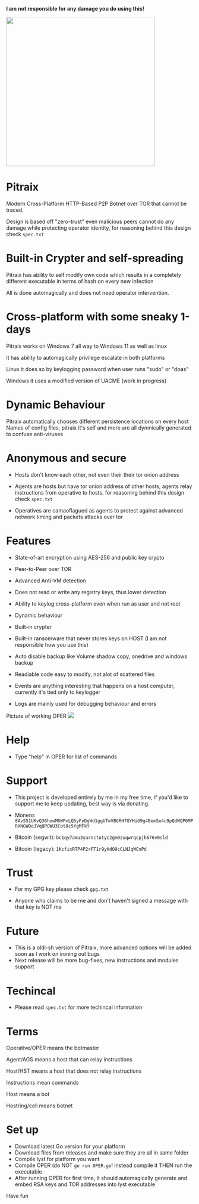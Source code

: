 **I am not responsible for any damage you do using this!**

<img src="https://i.ibb.co/nM06FQM/pitraix.png" width=400 height=400></img>
# Pitraix
Modern Cross-Platform HTTP-Based P2P Botnet over TOR that cannot be traced.

Design is based off "zero-trust" even malicious peers cannot do any damage while protecting operator identity, for reasoning behind this design check `spec.txt`

# Built-in Crypter and self-spreading
Pitraix has ability to self modify own code which results in a completely different executable in terms of hash on every new infection

All is done automagically and does not need operator intervention.


# Cross-platform with some sneaky 1-days
Pitraix works on Windows 7 all way to Windows 11 as well as linux

it has ability to automagically privilege escalate in both platforms

Linux it does so by keylogging password when user runs "sudo" or "doas"

Windows it uses a modified version of UACME (work in progress)


# Dynamic Behaviour
Pitraix automatically chooses different persistence locations on every host
Names of config files, pitraix it's self and more are all dynmically generated to confuse anti-viruses


# Anonymous and secure
- Hosts don't know each other, not even their their tor onion address

- Agents are hosts but have tor onion address of other hosts, agents relay instructions from operative to hosts. for reasoning behind this design check `spec.txt`

- Operatives are camaoflagued as agents to protect against advanced network timing and packets attacks over tor

# Features
- State-of-art encryption using AES-256 and public key crypto

- Peer-to-Peer over TOR

- Advanced Anti-VM detection

- Does not read or write any registry keys, thus lower detection

- Ability to keylog cross-platform even when run as user and not root

- Dynamic behaviour

- Built-in crypter

- Built-in ransomware that never stores keys on HOST (I am not responsible how you use this)

- Auto disable backup like Volume shadow copy, onedrive and windows backup

- Readiable code easy to modify, not alot of scattered files

- Events are anything interesting that happens on a host computer, currently it's tied only to keylogger

- Logs are mainly used for debugging behaviour and errors

Picture of working OPER
<img src="https://i.ibb.co/RCBW7NG/image.png"></img>


# Help
- Type "help" in OPER for list of commands

# Support
- This project is developed entirely by me in my free time, if you'd like to support me to keep updating, best way is via donating.

- Monero: `8AvS51UKvQ38howM6WPxLQ5yFyDgWd1ggUTwVBGRH7GYHiG9g4BemSe4u9pQdWQP6MPRXNGWQoJVqQPGWU3Cot8c5YgMFkY`

- Bitcoin (segwit): `bc1qy7amu3yarnctutyc2gm0zuqwrqcpjh676v0sld`

- Bitcoin (legacy): `1KcfixRTP4P2rFT1r9yHdQ9cCLNJqWCnPd`


# Trust
- For my GPG key please check `gpg.txt`

- Anyone who claims to be me and don't haven't signed a message with that key is NOT me

# Future
- This is a oldi-sh version of Pitraix, more advanced options will be added soon as I work on ironing out bugs
- Next release will be more bug-fixes, new instructions and modules support 
 
# Techincal
- Please read `spec.txt` for more techincal information

# Terms
Operative/OPER means the botmaster

Agent/AGS means a host that can relay instructions

Host/HST means a host that does not relay instructions

Instructions mean commands

Host means a bot

Hostring/cell means botnet


# Set up
- Download latest Go version for your platform
- Download files from releases and make sure they are all in same folder
- Compile lyst for platform you want
- Compile OPER (do NOT `go run OPER.go`! instead compile it THEN run the executable
- After running OPER for first time, it should automagically generate and embed RSA keys and TOR addresses into lyst executable

Have fun
